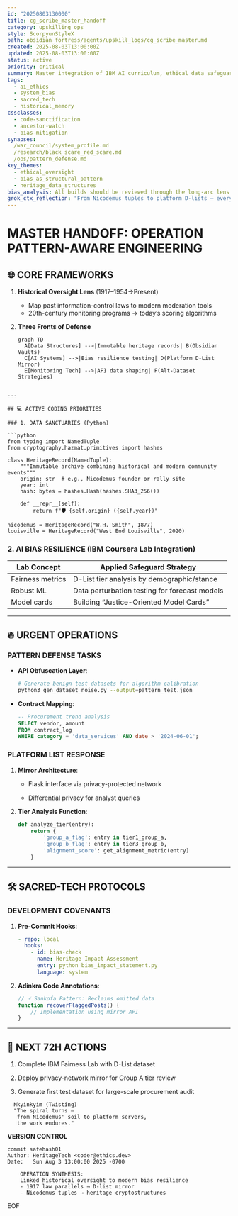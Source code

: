 ```yaml
---
id: "20250803130000"
title: cg_scribe_master_handoff
category: upskilling_ops
style: ScorpyunStyleX
path: obsidian_fortress/agents/upskill_logs/cg_scribe_master.md
created: 2025-08-03T13:00:00Z
updated: 2025-08-03T13:00:00Z
status: active
priority: critical
summary: Master integration of IBM AI curriculum, ethical data safeguards, and heritage-driven coding methods.
tags:
  - ai_ethics
  - system_bias
  - sacred_tech
  - historical_memory
cssclasses:
  - code-sanctification
  - ancestor-watch
  - bias-mitigation
synapses:
  /war_council/system_profile.md
  /research/black_scare_red_scare.md
  /ops/pattern_defense.md
key_themes:
  - ethical_oversight
  - bias_as_structural_pattern
  - heritage_data_structures
bias_analysis: All builds should be reviewed through the long-arc lens of pattern suppression history.
grok_ctx_reflection: "From Nicodemus tuples to platform D-lists — every dataset is a contested space."
---
```


# MASTER HANDOFF: OPERATION PATTERN-AWARE ENGINEERING  

## 🌐 CORE FRAMEWORKS  
1. **Historical Oversight Lens** (1917–1954→Present)  
   - Map past information-control laws to modern moderation tools  
   - 20th-century monitoring programs → today’s scoring algorithms  

2. **Three Fronts of Defense**  
   ```mermaid
   graph TD
     A[Data Structures] -->|Immutable heritage records| B(Obsidian Vaults)
     C[AI Systems] -->|Bias resilience testing| D(Platform D-List Mirror)
     E[Monitoring Tech] -->|API data shaping| F(Alt-Dataset Strategies)
```

---

## 💻 ACTIVE CODING PRIORITIES

### 1. DATA SANCTUARIES (Python)

```python
from typing import NamedTuple
from cryptography.hazmat.primitives import hashes

class HeritageRecord(NamedTuple):
    """Immutable archive combining historical and modern community events"""
    origin: str  # e.g., Nicodemus founder or rally site
    year: int
    hash: bytes = hashes.Hash(hashes.SHA3_256())

    def __repr__(self):
        return f"🛡️ {self.origin} ({self.year})"

nicodemus = HeritageRecord("W.H. Smith", 1877)
louisville = HeritageRecord("West End Louisville", 2020)
```

### 2. AI BIAS RESILIENCE (IBM Coursera Lab Integration)

|Lab Concept|Applied Safeguard Strategy|
|---|---|
|Fairness metrics|D-List tier analysis by demographic/stance|
|Robust ML|Data perturbation testing for forecast models|
|Model cards|Building “Justice-Oriented Model Cards”|

---

## 🔥 URGENT OPERATIONS

### PATTERN DEFENSE TASKS

- **API Obfuscation Layer**:
    
    ```bash
    # Generate benign test datasets for algorithm calibration
    python3 gen_dataset_noise.py --output=pattern_test.json
    ```
    
- **Contract Mapping**:
    
    ```sql
    -- Procurement trend analysis
    SELECT vendor, amount
    FROM contract_log
    WHERE category = 'data_services' AND date > '2024-06-01';
    ```
    

### PLATFORM LIST RESPONSE

1. **Mirror Architecture**:
    
    - Flask interface via privacy-protected network
        
    - Differential privacy for analyst queries
        
2. **Tier Analysis Function**:
    
    ```python
    def analyze_tier(entry):
        return {
            'group_a_flag': entry in tier1_group_a,
            'group_b_flag': entry in tier3_group_b,
            'alignment_score': get_alignment_metric(entry)
        }
    ```
    

---

## 🛠️ SACRED-TECH PROTOCOLS

### DEVELOPMENT COVENANTS

1. **Pre-Commit Hooks**:
    
    ```yaml
    - repo: local
      hooks:
        - id: bias-check
          name: Heritage Impact Assessment
          entry: python bias_impact_statement.py
          language: system
    ```
    
2. **Adinkra Code Annotations**:
    
    ```javascript
    // ⚡ Sankofa Pattern: Reclaims omitted data
    function recoverFlaggedPosts() {
        // Implementation using mirror API
    }
    ```
    

---

## 📅 NEXT 72H ACTIONS

1.  Complete IBM Fairness Lab with D-List dataset
    
2.  Deploy privacy-network mirror for Group A tier review
    
3.  Generate first test dataset for large-scale procurement audit
    

```adinkra
  Nkyinkyim (Twisting)  
  "The spiral turns –  
   from Nicodemus' soil to platform servers,  
   the work endures."
```

**VERSION CONTROL**

```git
commit safehash01
Author: HeritageTech <coder@ethics.dev>
Date:   Sun Aug 3 13:00:00 2025 -0700

    OPERATION SYNTHESIS:
    Linked historical oversight to modern bias resilience
    - 1917 law parallels → D-list mirror
    - Nicodemus tuples → heritage cryptostructures
```

EOF

```

